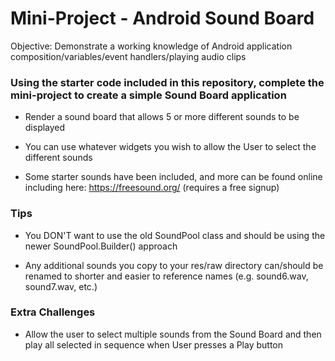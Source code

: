 # Mini-Project - Android Sound Board

Objective: Demonstrate a working knowledge of Android application composition/variables/event handlers/playing audio clips

### Using the starter code included in this repository, complete the mini-project to create a simple Sound Board application

* Render a sound board that allows 5 or more different sounds to be displayed

* You can use whatever widgets you wish to allow the User to select the different sounds

* Some starter sounds have been included, and more can be found online including here: https://freesound.org/ (requires a free signup)

### Tips

* You DON'T want to use the old SoundPool class and should be using the newer SoundPool.Builder() approach

* Any additional sounds you copy to your res/raw directory can/should be renamed to shorter and easier to reference names (e.g. sound6.wav, sound7.wav, etc.)

### Extra Challenges

* Allow the user to select multiple sounds from the Sound Board and then play all selected in sequence when User presses a Play button


